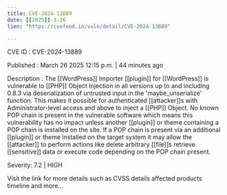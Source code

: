 ```yaml
---
title: CVE-2024-13889
date: [[2025]]-3-26
lien: "https://cvefeed.io/vuln/detail/CVE-2024-13889"

---
```


CVE ID : CVE-2024-13889

Published :  March 26
2025
12:15 p.m. | 44 minutes ago

Description : The  [[WordPress]] Importer [[plugin]] for  [[WordPress]] is vulnerable to [[PHP]] Object Injection in all versions up to
and including
0.8.3 via deserialization of untrusted input in the 'maybe_unserialize' function. This makes it possible for authenticated [[attacker]]s
with Administrator-level access and above
to inject a [[PHP]] Object. No known POP chain is present in the vulnerable software
which means this vulnerability has no impact unless another [[plugin]] or theme containing a POP chain is installed on the site. If a POP chain is present via an additional [[plugin]] or theme installed on the target system
it may allow the [[attacker]] to perform actions like delete arbitrary [[file]]s
retrieve [[sensitive]] data
or execute code depending on the POP chain present.

Severity: 7.2 | HIGH

Visit the link for more details
such as CVSS details
affected products
timeline
and more...
